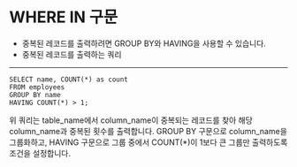 # WHERE IN 구문
- 중복된 레코드를 출력하려면 GROUP BY와 HAVING을 사용할 수 있습니다. 
- 중복된 레코드를 출력하는 쿼리

---

````
SELECT name, COUNT(*) as count
FROM employees
GROUP BY name
HAVING COUNT(*) > 1;
````
위 쿼리는 table_name에서 column_name이 중복되는 레코드를 찾아 해당 column_name과 중복된 횟수를 출력합니다. GROUP BY 구문으로 column_name을 그룹화하고, HAVING 구문으로 그룹 중에서 COUNT(*)이 1보다 큰 그룹만 출력하도록 조건을 설정합니다.

